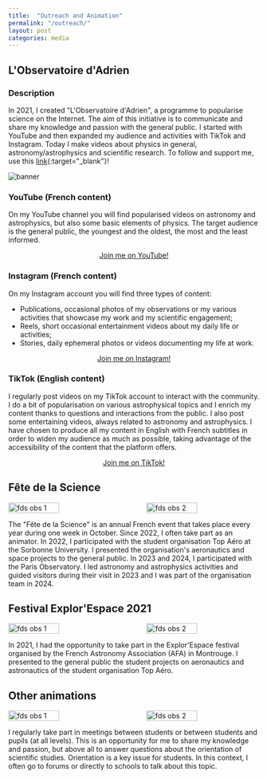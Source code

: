 ```yaml
---
title:  "Outreach and Animation"
permalink: "/outreach/"
layout: post
categories: media
---
```


## L'Observatoire d'Adrien

### Description

In 2021, I created "L'Observatoire d'Adrien", a programme to popularise science on the Internet. 
The aim of this initiative is to communicate and share my knowledge and passion with the general public. 
I started with YouTube and then expanded my audience and activities with TikTok and Instagram. 
Today I make videos about physics in general, astronomy/astrophysics and scientific research.
To follow and support me, use this [link](https://linktr.ee/lobservatoiredadrien){:target="_blank"}!

![banner](https://adnothing.github.io/images/smallbanner.jpg#center)

### YouTube (French content)

On my YouTube channel you will find popularised videos on astronomy and astrophysics, but also some basic elements of physics. 
The target audience is the general public, the youngest and the oldest, the most and the least informed.

<div class="more" style="text-align: center;">
  <a href="https://youtube.com/@lobservatoiredadrien/?sub_confirmation=1">Join me on YouTube!</a>
</div>

### Instagram (French content)

On my Instagram account you will find three types of content:
* Publications, occasional photos of my observations or my various activities that showcase my work and my scientific engagement;
* Reels, short occasional entertainment videos about my daily life or activities;
* Stories, daily ephemeral photos or videos documenting my life at work.


<div class="more" style="text-align: center;">
  <a href="https://www.instagram.com/lobservatoire_dadrien/">Join me on Instagram!</a>
</div>

### TikTok (English content)

I regularly post videos on my TikTok account to interact with the community.
I do a bit of popularisation on various astrophysical topics and I enrich my content thanks to questions and interactions from the public.
I also post some entertaining videos, always related to astronomy and astrophysics. 
I have chosen to produce all my content in English with French subtitles in order to widen my audience as much as possible, taking advantage of the accessibility of the content that the platform offers.


<div class="more" style="text-align: center;">
  <a href="https://www.tiktok.com/@observatoire_dadrien">Join me on TikTok!</a>
</div>

## Fête de la Science

<div style="display: flex; justify-content: space-between;">
  <img src="https://adnothing.github.io/images/fds_obs2023_2.jpg" alt="fds obs 1" style="width: 45%;">
  <img src="https://adnothing.github.io/images/fds_obs2023.jpg" alt="fds obs 2" style="width: 45%;">
</div>

The "Fête de la Science" is an annual French event that takes place every year during one week in October.
Since 2022, I often take part as an animator.
In 2022, I participated with the student organisation Top Aéro at the Sorbonne University.
I presented the organisation's aeronautics and space projects to the general public.
In 2023 and 2024, I participated with the Paris Observatory. 
I led astronomy and astrophysics activities and guided visitors during their visit in 2023 and I was part of the organisation team in 2024.

## Festival Explor'Espace 2021

<div style="display: flex; justify-content: space-between;">
  <img src="https://adnothing.github.io/images/ee2021.jpg" alt="fds obs 1" style="width: 45%;">
  <img src="https://adnothing.github.io/images/ee2021_2.jpg" alt="fds obs 2" style="width: 45%;">
</div>

In 2021, I had the opportunity to take part in the Explor'Espace festival organised by the French Astronomy Association (AFA) in Montrouge.
I presented to the general public the student projects on aeronautics and astronautics of the student organisation Top Aéro.

## Other animations

<div style="display: flex; justify-content: space-between;">
  <img src="https://adnothing.github.io/images/cordees.jpg" alt="fds obs 1" style="width: 45%;">
  <img src="https://adnothing.github.io/images/po_llg.jpg" alt="fds obs 2" style="width: 45%;">
</div>

I regularly take part in meetings between students or between students and pupils (at all levels).
This is an opportunity for me to share my knowledge and passion, but above all to answer questions about the orientation of scientific studies.
Orientation is a key issue for students.
In this context, I often go to forums or directly to schools to talk about this topic.
